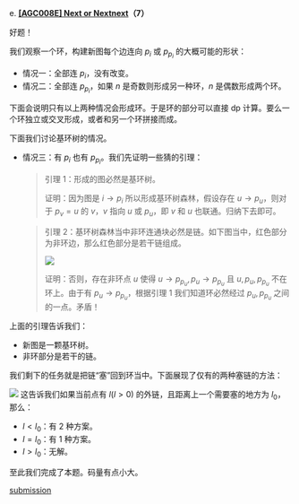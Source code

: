 e. **[[AGC008E] Next or Nextnext](https://atcoder.jp/contests/agc008/tasks/agc008_e)（7）**

好题！

我们观察一个环，构建新图每个边连向 $p_i$ 或 $p_{p_i}$ 的大概可能的形状：

- 情况一：全部连 $p_i$，没有改变。
- 情况二：全部连 $p_{p_i}$，如果 $n$ 是奇数则形成另一种环，$n$ 是偶数形成两个环。

下面会说明只有以上两种情况会形成环。于是环的部分可以直接 dp 计算。要么一个环独立或交叉形成，或者和另一个环拼接而成。

下面我们讨论基环树的情况。

- 情况三：有 $p_i$ 也有 $p_{p_i}$。我们先证明一些猜的引理：

  > 引理 1：形成的图必然是基环树。
  >
  > 证明：因为图是 $i\to p_i$ 所以形成基环树森林，假设存在 $u\to p_u$，则对于 $p_v=u$ 的 $v$，$v$ 指向 $u$ 或 $p_u$，即 $v$ 和 $u$ 也联通。归纳下去即可。

  > 引理 2：基环树森林当中非环连通块必然是链。如下图当中，红色部分为非环边，那么红色部分是若干链组成。
  >
  > ![](https://cdn.luogu.com.cn/upload/image_hosting/km57xs28.png)
  >
  > 证明：否则，存在非环点 $u$ 使得 $u\to p_{p_u},p_u\to p_{p_u}$ 且 $u,p_u,p_{p_u}$ 不在环上。由于有 $p_u\to p_{p_u}$，根据引理 $1$ 我们知道环必然经过 $p_u,p_{p_u}$ 之间的一点。矛盾！

上面的引理告诉我们：

- 新图是一颗基环树。
- 非环部分是若干的链。

我们剩下的任务就是把链“塞”回到环当中。下面展现了仅有的两种塞链的方法：

![](https://cdn.luogu.com.cn/upload/image_hosting/i4vcoddf.png)
这告诉我们如果当前点有 $l(l>0)$ 的外链，且距离上一个需要塞的地方为 $l_0$，那么：

- $l<l_0$：有 $2$ 种方案。
- $l=l_0$：有 $1$ 种方案。
- $l>l_0$：无解。

至此我们完成了本题。码量有点小大。

[submission](https://atcoder.jp/contests/agc008/submissions/43694112)
